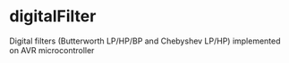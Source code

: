 # digitalFilter
Digital filters (Butterworth LP/HP/BP and Chebyshev LP/HP) implemented on AVR microcontroller
